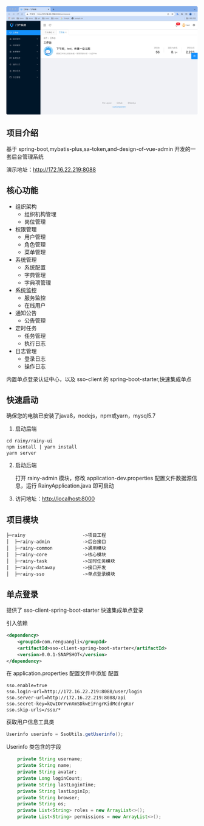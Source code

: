 ![img.png](imgs/img.png)
## 项目介绍
基于 spring-boot,mybatis-plus,sa-token,and-design-of-vue-admin 开发的一套后台管理系统

演示地址：<http://172.16.22.219:8088>
## 核心功能

- 组织架构
  - 组织机构管理
  - 岗位管理
- 权限管理
  - 用户管理
  - 角色管理
  - 菜单管理
- 系统管理
  - 系统配置
  - 字典管理
  - 字典项管理
- 系统监控
  - 服务监控
  - 在线用户
- 通知公告
  - 公告管理
- 定时任务
  - 任务管理
  - 执行日志
- 日志管理
  - 登录日志
  - 操作日志

内置单点登录认证中心，以及 sso-client 的 spring-boot-starter,快速集成单点
## 快速启动

确保您的电脑已安装了java8，nodejs，npm或yarn，mysql5.7

1. 启动后端

```
cd rainy/rainy-ui
npm isntall | yarn install
yarn server
```

2. 启动后端

   打开 rainy-admin 模块，修改 application-dev.properties 配置文件数据源信息，运行 RainyApplication.java 即可启动

3. 访问地址：<http://localhost:8000>

## 项目模块

```
├─rainy                     ->项目工程
│  ├─rainy-admin            ->后台接口
│  ├─rainy-common           ->通用模块
│  ├─rainy-core             ->核心模块
│  ├─rainy-task             ->定时任务模块
│  ├─rainy-dataway          ->接口开发
│  ├─rainy-sso              ->单点登录模块
```

## 单点登录

提供了 sso-client-spring-boot-starter 快速集成单点登录

引入依赖

``` xml
<dependency>
    <groupId>com.renguangli</groupId>
    <artifactId>sso-client-spring-boot-starter</artifactId>
    <version>0.0.1-SNAPSHOT</version>
</dependency>
```

在 application.properties 配置文件中添加 配置

```properties
sso.enable=true
sso.login-url=http://172.16.22.219:8088/user/login
sso.server-url=http://172.16.22.219:8088/api
sso.secret-key=kQwIOrYvnXmSDkwEiFngrKidMcdrgKor
sso.skip-urls=/sso/*
```

获取用户信息工具类

```java
Userinfo userinfo = SsoUtils.getUserinfo();
```
Userinfo 类包含的字段

```java
    private String username;
    private String name;
    private String avatar;
    private Long loginCount;
    private String lastLoginTime;
    private String lastLoginIp;
    private String browser;
    private String os;
    private List<String> roles = new ArrayList<>();
    private List<String> permissions = new ArrayList<>();
```
